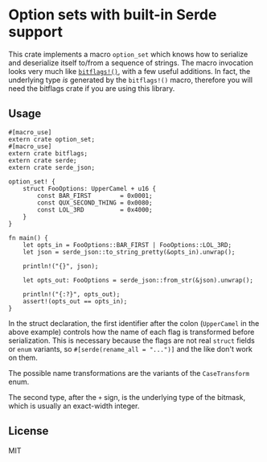 # Option sets with built-in Serde support

This crate implements a macro `option_set` which knows how to serialize and deserialize itself to/from a sequence of strings. The macro invocation looks very much like [`bitflags!()`](https://doc.rust-lang.org/bitflags/bitflags/index.html), with a few useful additions. In fact, the underlying type *is* generated by the `bitflags!()` macro, therefore you will need the bitflags crate if you are using this library.

## Usage

```
#[macro_use]
extern crate option_set;
#[macro_use]
extern crate bitflags;
extern crate serde;
extern crate serde_json;

option_set! {
    struct FooOptions: UpperCamel + u16 {
        const BAR_FIRST        = 0x0001;
        const QUX_SECOND_THING = 0x0080;
        const LOL_3RD          = 0x4000;
    }
}

fn main() {
    let opts_in = FooOptions::BAR_FIRST | FooOptions::LOL_3RD;
    let json = serde_json::to_string_pretty(&opts_in).unwrap();

    println!("{}", json);

    let opts_out: FooOptions = serde_json::from_str(&json).unwrap();

    println!("{:?}", opts_out);
    assert!(opts_out == opts_in);
}
```

In the struct declaration, the first identifier after the colon (`UpperCamel` in the above example) controls how the name of each flag is transformed before serialization. This is necessary because the flags are not real `struct` fields or `enum` variants, so `#[serde(rename_all = "...")]` and the like don't work on them.

The possible name transformations are the variants of the `CaseTransform` enum.

The second type, after the `+` sign, is the underlying type of the bitmask, which is usually an exact-width integer.

## License

MIT
